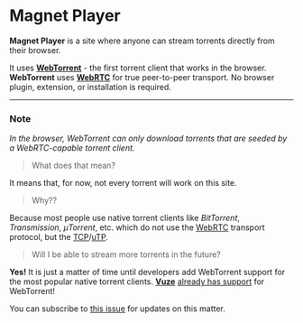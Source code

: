 # Magnet Player

**Magnet Player** is a site where anyone can stream torrents directly from their browser.

It uses **[WebTorrent](https://webtorrent.io/)** - the first torrent client that works in the browser. **WebTorrent** uses **[WebRTC](https://webrtc.org/)** for true peer-to-peer transport. No browser plugin, extension, or installation is required.

---

### Note

*In the browser, WebTorrent can only download torrents that are seeded by a WebRTC-capable torrent client.*

> What does that mean?

It means that, for now, not every torrent will work on this site.

> Why??

Because most people use native torrent clients like *BitTorrent*, *Transmission*, *μTorrent*, etc. which do not use the [WebRTC](https://en.wikipedia.org/wiki/WebRTC) transport protocol, but the [TCP](https://en.wikipedia.org/wiki/Transmission_Control_Protocol)/[uTP](https://en.wikipedia.org/wiki/Micro_Transport_Protocol).

> Will I be able to stream more torrents in the future?

**Yes!** It is just a matter of time until developers add WebTorrent support for the most popular native torrent clients. **[Vuze](http://www.vuze.com/)** [already has support](https://wiki.vuze.com/w/WebTorrent) for WebTorrent!

You can subscribe to [this issue](https://github.com/feross/webtorrent/issues/369) for updates on this matter.
